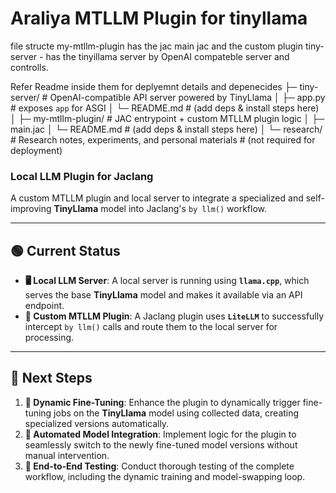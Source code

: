 # Araliya MTLLM Plugin for tinyllama

file structe
my-mtllm-plugin has the jac main jac and the custom plugin
tiny-server - has the tinyillama server by OpenAI compateble server and controlls.

Refer Readme inside them for deplyemnt details and depenecides
├─ tiny-server/             # OpenAI-compatible API server powered by TinyLlama
│  ├─ app.py                # exposes `app` for ASGI
│  └─ README.md             # (add deps & install steps here)
│
├─ my-mtllm-plugin/         # JAC entrypoint + custom MTLLM plugin logic
│  ├─ main.jac
│  └─ README.md             # (add deps & install steps here)
│
└─ research/                # Research notes, experiments, and personal materials
                           # (not required for deployment)

### Local LLM Plugin for Jaclang

A custom MTLLM plugin and local server to integrate a specialized and self-improving **TinyLlama** model into Jaclang's `by llm()` workflow.

***

## 🟢 Current Status

* **🖥️ Local LLM Server**: A local server is running using **`llama.cpp`**, which serves the base **TinyLlama** model and makes it available via an API endpoint.
* **🔌 Custom MTLLM Plugin**: A Jaclang plugin uses **`LiteLLM`** to successfully intercept `by llm()` calls and route them to the local server for processing.

***

## 🚀 Next Steps

1.  **🧠 Dynamic Fine-Tuning**: Enhance the plugin to dynamically trigger fine-tuning jobs on the **TinyLlama** model using collected data, creating specialized versions automatically.
2.  **🔄 Automated Model Integration**: Implement logic for the plugin to seamlessly switch to the newly fine-tuned model versions without manual intervention.
3.  **🧪 End-to-End Testing**: Conduct thorough testing of the complete workflow, including the dynamic training and model-swapping loop.
